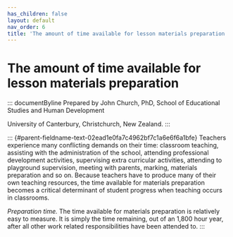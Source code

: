 ```yaml
---
has_children: false
layout: default
nav_order: 6
title: 'The amount of time available for lesson materials preparation '
---
```

# The amount of time available for lesson materials preparation 


::: documentByline
Prepared by John Church, PhD, School of Educational Studies and Human
Development

University of Canterbury, Christchurch, New Zealand.
:::

::: {#parent-fieldname-text-02ead1e0fa7c4962bf7c1a6e6f6a1bfe}
Teachers experience many conflicting demands on their time: classroom
teaching, assisting with the administration of the school, attending
professional development activities, supervising extra curricular
activities, attending to playground supervision, meeting with parents,
marking, materials preparation and so on. Because teachers have to
produce many of their own teaching resources, the time available for
materials preparation becomes a critical determinant of student progress
when teaching occurs in classrooms.

*Preparation time.* The time available for materials preparation is
relatively easy to measure. It is simply the time remaining, out of an
1,800 hour year, after all other work related responsibilities have been
attended to.
:::
